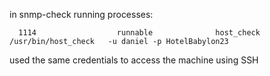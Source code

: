 in snmp-check running processes:
```
  1114                  runnable              host_check            /usr/bin/host_check   -u daniel -p HotelBabylon23
```

used the same credentials to access the machine using SSH

